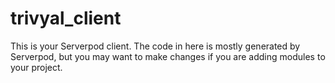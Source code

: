 # trivyal_client

This is your Serverpod client. The code in here is mostly generated by
Serverpod, but you may want to make changes if you are adding modules to your
project.
